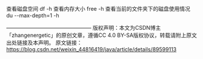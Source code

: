 查看磁盘空间
df -h
查看内存大小
free -h
查看当前的文件夹下的磁盘使用情况
du --max-depth=1 -h

————————————————
版权声明：本文为CSDN博主「zhangenergetic」的原创文章，遵循CC 4.0 BY-SA版权协议，转载请附上原文出处链接及本声明。
原文链接：https://blog.csdn.net/weixin_44816419/java/article/details/89599113